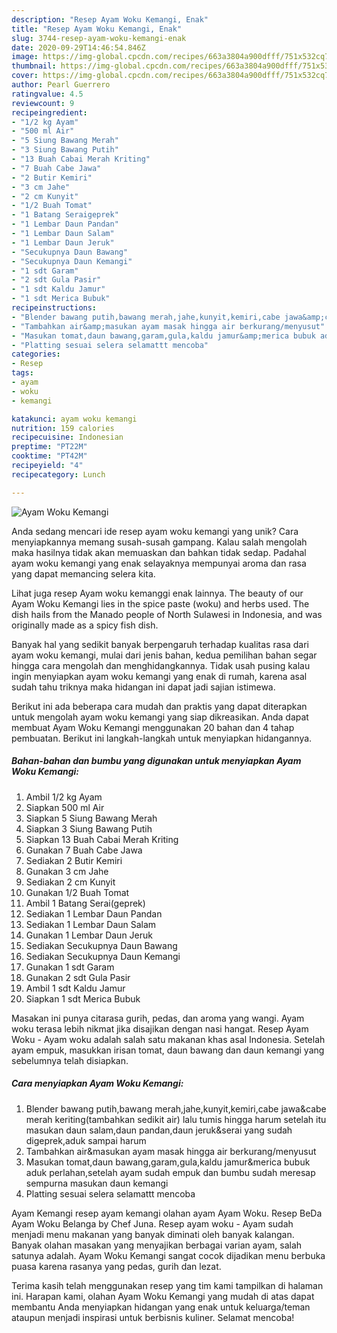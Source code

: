 ```yaml
---
description: "Resep Ayam Woku Kemangi, Enak"
title: "Resep Ayam Woku Kemangi, Enak"
slug: 3744-resep-ayam-woku-kemangi-enak
date: 2020-09-29T14:46:54.846Z
image: https://img-global.cpcdn.com/recipes/663a3804a900dfff/751x532cq70/ayam-woku-kemangi-foto-resep-utama.jpg
thumbnail: https://img-global.cpcdn.com/recipes/663a3804a900dfff/751x532cq70/ayam-woku-kemangi-foto-resep-utama.jpg
cover: https://img-global.cpcdn.com/recipes/663a3804a900dfff/751x532cq70/ayam-woku-kemangi-foto-resep-utama.jpg
author: Pearl Guerrero
ratingvalue: 4.5
reviewcount: 9
recipeingredient:
- "1/2 kg Ayam"
- "500 ml Air"
- "5 Siung Bawang Merah"
- "3 Siung Bawang Putih"
- "13 Buah Cabai Merah Kriting"
- "7 Buah Cabe Jawa"
- "2 Butir Kemiri"
- "3 cm Jahe"
- "2 cm Kunyit"
- "1/2 Buah Tomat"
- "1 Batang Seraigeprek"
- "1 Lembar Daun Pandan"
- "1 Lembar Daun Salam"
- "1 Lembar Daun Jeruk"
- "Secukupnya Daun Bawang"
- "Secukupnya Daun Kemangi"
- "1 sdt Garam"
- "2 sdt Gula Pasir"
- "1 sdt Kaldu Jamur"
- "1 sdt Merica Bubuk"
recipeinstructions:
- "Blender bawang putih,bawang merah,jahe,kunyit,kemiri,cabe jawa&amp;cabe merah keriting(tambahkan sedikit air) lalu tumis hingga harum setelah itu masukan daun salam,daun pandan,daun jeruk&amp;serai yang sudah digeprek,aduk sampai harum"
- "Tambahkan air&amp;masukan ayam masak hingga air berkurang/menyusut"
- "Masukan tomat,daun bawang,garam,gula,kaldu jamur&amp;merica bubuk aduk perlahan,setelah ayam sudah empuk dan bumbu sudah meresap sempurna masukan daun kemangi"
- "Platting sesuai selera selamattt mencoba"
categories:
- Resep
tags:
- ayam
- woku
- kemangi

katakunci: ayam woku kemangi 
nutrition: 159 calories
recipecuisine: Indonesian
preptime: "PT22M"
cooktime: "PT42M"
recipeyield: "4"
recipecategory: Lunch

---
```



![Ayam Woku Kemangi](https://img-global.cpcdn.com/recipes/663a3804a900dfff/751x532cq70/ayam-woku-kemangi-foto-resep-utama.jpg)

Anda sedang mencari ide resep ayam woku kemangi yang unik? Cara menyiapkannya memang susah-susah gampang. Kalau salah mengolah maka hasilnya tidak akan memuaskan dan bahkan tidak sedap. Padahal ayam woku kemangi yang enak selayaknya mempunyai aroma dan rasa yang dapat memancing selera kita.

Lihat juga resep Ayam woku kemanggi enak lainnya. The beauty of our Ayam Woku Kemangi lies in the spice paste (woku) and herbs used. The dish hails from the Manado people of North Sulawesi in Indonesia, and was originally made as a spicy fish dish.

Banyak hal yang sedikit banyak berpengaruh terhadap kualitas rasa dari ayam woku kemangi, mulai dari jenis bahan, kedua pemilihan bahan segar hingga cara mengolah dan menghidangkannya. Tidak usah pusing kalau ingin menyiapkan ayam woku kemangi yang enak di rumah, karena asal sudah tahu triknya maka hidangan ini dapat jadi sajian istimewa.


Berikut ini ada beberapa cara mudah dan praktis yang dapat diterapkan untuk mengolah ayam woku kemangi yang siap dikreasikan. Anda dapat membuat Ayam Woku Kemangi menggunakan 20 bahan dan 4 tahap pembuatan. Berikut ini langkah-langkah untuk menyiapkan hidangannya.

<!--inarticleads1-->

##### Bahan-bahan dan bumbu yang digunakan untuk menyiapkan Ayam Woku Kemangi:

1. Ambil 1/2 kg Ayam
1. Siapkan 500 ml Air
1. Siapkan 5 Siung Bawang Merah
1. Siapkan 3 Siung Bawang Putih
1. Siapkan 13 Buah Cabai Merah Kriting
1. Gunakan 7 Buah Cabe Jawa
1. Sediakan 2 Butir Kemiri
1. Gunakan 3 cm Jahe
1. Sediakan 2 cm Kunyit
1. Gunakan 1/2 Buah Tomat
1. Ambil 1 Batang Serai(geprek)
1. Sediakan 1 Lembar Daun Pandan
1. Sediakan 1 Lembar Daun Salam
1. Gunakan 1 Lembar Daun Jeruk
1. Sediakan Secukupnya Daun Bawang
1. Sediakan Secukupnya Daun Kemangi
1. Gunakan 1 sdt Garam
1. Gunakan 2 sdt Gula Pasir
1. Ambil 1 sdt Kaldu Jamur
1. Siapkan 1 sdt Merica Bubuk


Masakan ini punya citarasa gurih, pedas, dan aroma yang wangi. Ayam woku terasa lebih nikmat jika disajikan dengan nasi hangat. Resep Ayam Woku - Ayam woku adalah salah satu makanan khas asal Indonesia. Setelah ayam empuk, masukkan irisan tomat, daun bawang dan daun kemangi yang sebelumnya telah disiapkan. 

<!--inarticleads2-->

##### Cara menyiapkan Ayam Woku Kemangi:

1. Blender bawang putih,bawang merah,jahe,kunyit,kemiri,cabe jawa&amp;cabe merah keriting(tambahkan sedikit air) lalu tumis hingga harum setelah itu masukan daun salam,daun pandan,daun jeruk&amp;serai yang sudah digeprek,aduk sampai harum
1. Tambahkan air&amp;masukan ayam masak hingga air berkurang/menyusut
1. Masukan tomat,daun bawang,garam,gula,kaldu jamur&amp;merica bubuk aduk perlahan,setelah ayam sudah empuk dan bumbu sudah meresap sempurna masukan daun kemangi
1. Platting sesuai selera selamattt mencoba


Ayam Kemangi resep ayam kemangi olahan ayam Ayam Woku. Resep BeDa Ayam Woku Belanga by Chef Juna. Resep ayam woku - Ayam sudah menjadi menu makanan yang banyak diminati oleh banyak kalangan. Banyak olahan masakan yang menyajikan berbagai varian ayam, salah satunya adalah. Ayam Woku Kemangi sangat cocok dijadikan menu berbuka puasa karena rasanya yang pedas, gurih dan lezat. 

Terima kasih telah menggunakan resep yang tim kami tampilkan di halaman ini. Harapan kami, olahan Ayam Woku Kemangi yang mudah di atas dapat membantu Anda menyiapkan hidangan yang enak untuk keluarga/teman ataupun menjadi inspirasi untuk berbisnis kuliner. Selamat mencoba!
